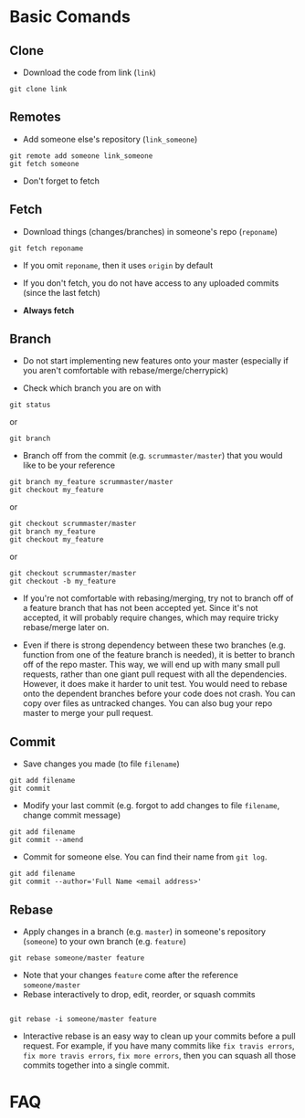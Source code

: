 
Basic Comands
======

Clone
------
* Download the code from link (`link`)
```shell
git clone link
```

Remotes
---------
* Add someone else's repository (`link_someone`)
```shell
git remote add someone link_someone
git fetch someone
```

* Don't forget to fetch

Fetch
------
* Download things (changes/branches) in someone's repo (`reponame`)
```shell
git fetch reponame
```

* If you omit `reponame`, then it uses `origin` by default

* If you don't fetch, you do not have access to any uploaded commits (since the last fetch)

* **Always fetch**

Branch
-------
* Do not start implementing new features onto your master (especially if you aren't comfortable with 
  rebase/merge/cherrypick)

* Check which branch you are on with
```shell
git status
```
or
```shell
git branch
```

* Branch off from the commit (e.g. `scrummaster/master`) that you would like to be your reference
```shell
git branch my_feature scrummaster/master
git checkout my_feature
```
or
```shell
git checkout scrummaster/master
git branch my_feature
git checkout my_feature
```
or
```shell
git checkout scrummaster/master
git checkout -b my_feature
```

* If you're not comfortable with rebasing/merging, try not to branch off of a feature branch that 
  has not been accepted yet. Since it's not accepted, it will probably require changes, which may 
  require tricky rebase/merge later on.
  
* Even if there is strong dependency between these two branches (e.g. function from one of the 
  feature branch is needed), it is better to branch off of the repo master. This way, we will end up
  with many small pull requests, rather than one giant pull request with all the dependencies. 
  However, it does make it harder to unit test. You would need to rebase onto the dependent branches
  before your code does not crash. You can copy over files as untracked changes. You can also bug
  your repo master to merge your pull request.

Commit
-------
* Save changes you made (to file `filename`)
```shell
git add filename
git commit
```

* Modify your last commit (e.g. forgot to add changes to file `filename`, change commit message)
```shell
git add filename
git commit --amend
```

* Commit for someone else. You can find their name from `git log`.
```shell
git add filename
git commit --author='Full Name <email address>'
```

Rebase
-------
* Apply changes in a branch (e.g. `master`) in someone's repository (`someone`) to your own branch 
(e.g. `feature`)
```shell
git rebase someone/master feature
```
* Note that your changes `feature` come after the reference `someone/master`
* Rebase interactively to drop, edit, reorder, or squash commits
```shell

git rebase -i someone/master feature
```

* Interactive rebase is an easy way to clean up your commits before a pull request. For example, if
  you have many commits like `fix travis errors`, `fix more travis errors`, `fix more errors`, then
  you can squash all those commits together into a single commit.

FAQ
====
